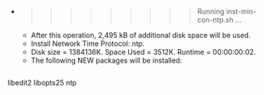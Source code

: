 * >>>>>>>>> Running inst-min-con-ntp.sh ...
  * After this operation, 2,495 kB of additional disk space will be used.
  * Install Network Time Protocol: ntp.
  * Disk size = 1384136K. Space Used = 3512K. Runtime = 00:00:00:02.
  * The following NEW packages will be installed:
  ```bash
libedit2 libopts25 ntp
  ```
